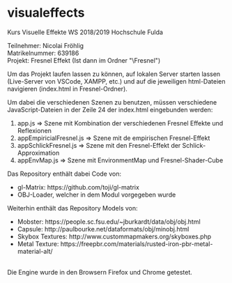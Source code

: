 # visualeffects
Kurs Visuelle Effekte WS 2018/2019 Hochschule Fulda 

Teilnehmer: Nicolai Fröhlig <br>
Matrikelnummer: 639186 <br>
Projekt: Fresnel Effekt (Ist dann im Ordner "\Fresnel") <br>

Um das Projekt laufen lassen zu können, auf lokalen Server starten lassen (Live-Server von VSCode, XAMPP, etc.) und auf die jeweiligen html-Dateien navigieren (index.html in Fresnel-Ordner).

Um dabei die verschiedenen Szenen zu benutzen, müssen verschiedene JavaScript-Dateien in der Zeile 24 der index.html eingebunden werden:
<br>
<ol>
    <li> app.js => Szene mit Kombination der verschiedenen Fresnel Effekte und Reflexionen</li>
    <li> appEmpiricialFresnel.js => Szene mit de empirischen Fresnel-Effekt</li>
    <li> appSchlickFresnel.js => Szene mit den Fresnel-Effekt der Schlick-Approximation</li>
    <li> appEnvMap.js => Szene mit EnvironmentMap und Fresnel-Shader-Cube</li>
</ol>
Das Repository enthält dabei Code von:
<ul>
    <li>gl-Matrix: https://github.com/toji/gl-matrix </li>
    <li>OBJ-Loader, welcher in dem Modul vorgegeben wurde </li>
</ul>
Weiterhin enthält das Repository Models von:
<br>
<ul>
    <li>Mobster: https://people.sc.fsu.edu/~jburkardt/data/obj/obj.html </li>
    <li>Capsule: http://paulbourke.net/dataformats/obj/minobj.html </li>
    <li>Skybox Textures: http://www.custommapmakers.org/skyboxes.php</li>
    <li>Metal Texture: https://freepbr.com/materials/rusted-iron-pbr-metal-material-alt/</li>
</ul>
<br>
Die Engine wurde in den Browsern Firefox und Chrome getestet.

